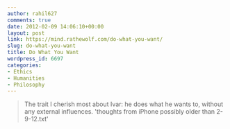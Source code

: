 ```yaml
---
author: rahil627
comments: true
date: 2012-02-09 14:06:10+00:00
layout: post
link: https://mind.rathewolf.com/do-what-you-want/
slug: do-what-you-want
title: Do What You Want
wordpress_id: 6697
categories:
- Ethics
- Humanities
- Philosophy
---
```


<blockquote>The trait I cherish most about Ivar: he does what he wants to, without any external influences.
'thoughts from iPhone possibly older than 2-9-12.txt'
</blockquote>
